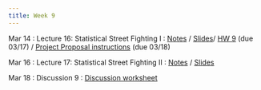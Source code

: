 ```yaml
---
title: Week 9
---
```


Mar 14
: Lecture 16: Statistical Street Fighting I
    : [Notes](/lectures/lec16-cogbiases-1) / [Slides](https://docs.google.com/presentation/d/1j5rt4IMgSKdcxqnpQxnY-NfhNYwuqpSaE41rK-mlmhc/edit#slide=id.p)/ [HW 9](/assets/hw9.pdf) (due 03/17)  / [Project Proposal instructions](/assets/proposal.pdf) (due 03/18)

Mar 16
: Lecture 17: Statistical Street Fighting II
    : [Notes](/lectures/lec17-cogbiases-2) / [Slides](https://docs.google.com/presentation/d/1l3O32lyBNvUuJEjEWynbsJgKTmi75xcfQHTAV8qlyuk/edit#slide=id.g11dcc42e044_0_93)

Mar 18
: Discussion 9
    :  [Discussion worksheet](https://docs.google.com/document/d/1ziuiIXWHnxZJawvU5KNaVkfIx5J6Hzaez6uzNx-D0W8/edit?usp=sharing)
    
